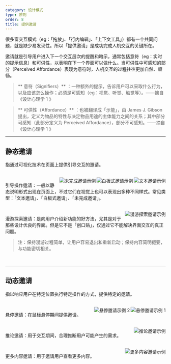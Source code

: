 ```yaml
---
category: 设计模式
type: 原则
order: 8
title: 提供邀请
---
```


很多富交互模式（eg：「拖放」、「行内编辑」、「上下文工具」）都有一个共同问题，就是缺少易发现性。所以「提供邀请」是成功完成人机交互的关键所在。

邀请就是引导用户进入下一个交互层次的提醒和暗示，通常包括意符（eg：实时的提示信息）和可供性，以表明在下一个界面可以做什么。当可供性中可感知的部分（Perceived Affordance）表现为意符时，人机交互的过程往往更加自然、顺畅。

> ** 意符（Signifiers）** ：一种额外的提示，告诉用户可以采取什么行为，以及应该怎么操作；必须是可感知（eg：视觉、听觉、触觉等）。——摘自《设计心理学 1 》

> ** 可供性（Affordance）** ：也被翻译成「示能」，由 James J. Gibson 提出，定义为物品的特性与决定物品用途的主体能力之间的关系；其中部分可感知（此部分定义为 Perceived Affordance），部分不可感知。——摘自《设计心理学 1 》

---

## 静态邀请

指通过可视化技术在页面上提供引导交互的邀请。

<br>

<img class="preview-img" align="right" alt="文本邀请示例" src="https://gw.alipayobjects.com/zos/rmsportal/ZeMSbCHmvWETbssJHRvo.png">

<img class="preview-img" align="right" alt="白板式邀请示例" src="https://gw.alipayobjects.com/zos/rmsportal/PHxVAFKncyXDCFUJInbB.png">

<img class="preview-img" align="right" alt="未完成邀请示例" src="https://gw.alipayobjects.com/zos/rmsportal/ChvxJAQTwWbqzBnUBLec.png">

引导操作邀请：一般以静态说明形式出现在页面上，不过它们在视觉上也可以表现出多种不同样式。常见类型：「文本邀请」、「白板式邀请」、「未完成邀请」。

<br>

<img class="preview-img" align="right" alt="漫游探索邀请示例 " description="在用户首次登录时出现少量「探索点」，当用户点击「我知道了」，能快速切换到下一个探索点。" src="https://gw.alipayobjects.com/zos/rmsportal/dMrVeJJiaCLzoYfJrJKe.png">

漫游探索邀请：是向用户介绍新功能的好方法，尤其是对于那些设计优良的界面。但是它不是「创口贴」，仅通过它不能解决界面交互的真正问题。

> 注：保持漫游过程简单，让用户容易退出和重新启动；保持内容简明扼要，与功能密切相关。

<br>

---

## 动态邀请

指以响应用户在特定位置执行特定操作的方式，提供特定的邀请。

<br>

<img class="preview-img" align="right" alt="悬停邀请示例 1" description="鼠标「悬停」整个卡片时，可被点击部分变为蓝色的「文字链」。" src="https://gw.alipayobjects.com/zos/rmsportal/ejvYAogJXLPqoMUqyvIV.png">

<img class="preview-img" align="right" alt="悬停邀请示例 2" description="鼠标「悬停」时，出现「选择此模板」的按钮。" src="https://gw.alipayobjects.com/zos/rmsportal/umGVwLlIJSmxaQXcjlbh.png">

悬停邀请：在鼠标悬停期间提供邀请。

<br>

<img class="preview-img" align="right" alt="推论邀请示例" description="用户点击「赞」后，同时系统分析（既然用户喜欢这篇文章，那么可能对这一类文章都有兴趣）并提供开启「精打细算」的邀请。" src="https://gw.alipayobjects.com/zos/rmsportal/iuLdCuNQWCvYuTxxQUuL.png">

推论邀请：用于交互期间，合理推断用户可能产生的需求。

<br>

<img class="preview-img" align="right" alt="更多内容邀请示例" description="在 Modal 中会出现前后切换的箭头。" src="https://os.alipayobjects.com/rmsportal/sOqYOydwQjLHqph.png">

更多内容邀请：用于邀请用户查看更多内容。

<br>
